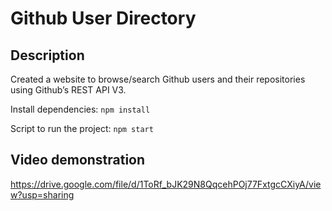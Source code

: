 # Github User Directory

## Description
Created a website to browse/search Github users and their repositories using Github’s REST API V3.

Install dependencies:
`npm install`

Script to run the project:
`npm start`

## Video demonstration
https://drive.google.com/file/d/1ToRf_bJK29N8QqcehPOj77FxtgcCXiyA/view?usp=sharing
